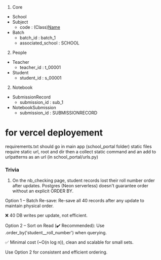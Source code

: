 1. Core
- School
- Subject
    - code : (Class)[Name](version)
- Batch
    - batch_id : batch_1
    - associated_school : SCHOOL

2. People
- Teacher
    - teacher_id : t_00001
- Student 
    - student_id : s_00001

2. Notebook
- SubmissionRecord
    - submission_id : sub_1
- NotebookSubmission
    - submission_id : SUBMISSIONRECORD


# for vercel deployement
requirements.txt should go in main app (school_portal folder)
static files require static url, root and dir then a collect static command and an add to urlpatterns as an url (in school_portal/urls.py)

### Trivia
1. On the nb_checking page, student records lost their roll number order after updates. Postgres (Neon serverless) doesn't guarantee order without an explicit ORDER BY.

Option 1 – Batch Re-save:
Re-save all 40 records after any update to maintain physical order.

❌ 40 DB writes per update, not efficient.

Option 2 – Sort on Read (✔️ Recommended):
Use .order_by('student__roll_number') when querying.

✅ Minimal cost (~O(n log n)), clean and scalable for small sets.

Use Option 2 for consistent and efficient ordering.
